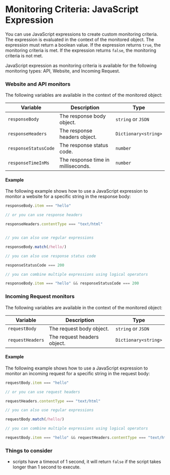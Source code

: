 # Monitoring Criteria: JavaScript Expression

You can use JavaScript expressions to create custom monitoring criteria. The expression is evaluated in the context of the monitored object. The expression must return a boolean value. If the expression returns `true`, the monitoring criteria is met. If the expression returns `false`, the monitoring criteria is not met.

JavaScript expression as monitoring criteria is available for the following monitoring types: API, Website, and Incoming Request. 

### Website and API monitors

The following variables are available in the context of the monitored object:

| Variable | Description | Type |
| --- | --- | --- |
| `responseBody` | The response body object. | `string` or `JSON` |
| `responseHeaders` | The response headers object. | `Dictionary<string>` |
| `responseStatusCode` | The response status code. | `number` |
| `responseTimeInMs` | The response time in milliseconds. | `number` |

#### Example

The following example shows how to use a JavaScript expression to monitor a website for a specific string in the response body:

```javascript
responseBody.item === "hello"

// or you can use response headers

responseHeaders.contentType === "text/html"


// you can also use regular expressions

responseBody.match(/hello/)

// you can also use response status code

responseStatusCode === 200

// you can combine multiple expressions using logical operators

responseBody.item === "hello" && responseStatusCode === 200
```

### Incoming Request monitors

The following variables are available in the context of the monitored object:

| Variable | Description | Type |
| --- | --- | --- |
| `requestBody` | The request body object. | `string` or `JSON` |
| `requestHeaders` | The request headers object. | `Dictionary<string>` |


#### Example

The following example shows how to use a JavaScript expression to monitor an incoming request for a specific string in the request body:

```javascript
requestBody.item === "hello"

// or you can use request headers

requestHeaders.contentType === "text/html"

// you can also use regular expressions

requestBody.match(/hello/)

// you can combine multiple expressions using logical operators

requestBody.item === "hello" && requestHeaders.contentType === "text/html"
```

### Things to consider

* scripts have a timeout of 1 second, it will return `false` if the script takes longer than 1 second to execute. 
